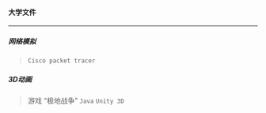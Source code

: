 #### 大学文件
------------

##### 网络模拟     
> `Cisco packet tracer`

##### 3D动画
> 游戏 “极地战争”     `Java`  `Unity 3D`
